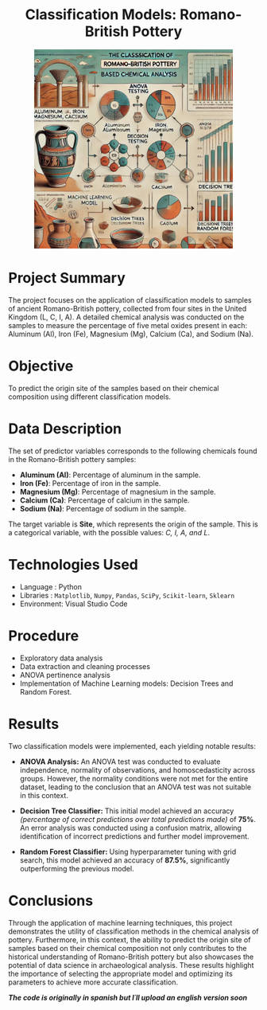 <div align="center">
  
# Classification Models: Romano-British Pottery
<p>
  <img src="imagenes/intro.png" width="400">
</p>

</div>

# Project Summary

The project focuses on the application of classification models to samples of ancient Romano-British pottery, collected from four sites in the United Kingdom (L, C, I, A). A detailed chemical analysis was conducted on the samples to measure the percentage of five metal oxides present in each: Aluminum (Al), Iron (Fe), Magnesium (Mg), Calcium (Ca), and Sodium (Na).

# Objective

To predict the origin site of the samples based on their chemical composition using different classification models.

# Data Description

The set of predictor variables corresponds to the following chemicals found in the Romano-British pottery samples:

- **Aluminum (Al)**: Percentage of aluminum in the sample.
- **Iron (Fe)**: Percentage of iron in the sample.
- **Magnesium (Mg)**: Percentage of magnesium in the sample.
- **Calcium (Ca)**: Percentage of calcium in the sample.
- **Sodium (Na)**: Percentage of sodium in the sample.

The target variable is **Site**, which represents the origin of the sample. This is a categorical variable, with the possible values: *C, I, A, and L*.

# Technologies Used

* Language  : Python
* Libraries : `Matplotlib`, `Numpy`, `Pandas`, `SciPy`, `Scikit-learn`, `Sklearn`
* Environment: Visual Studio Code

# Procedure

* Exploratory data analysis
* Data extraction and cleaning processes
* ANOVA pertinence analysis
* Implementation of Machine Learning models: Decision Trees and Random Forest.

# Results

Two classification models were implemented, each yielding notable results:

* **ANOVA Analysis:** An ANOVA test was conducted to evaluate independence, normality of observations, and homoscedasticity across groups. However, the normality conditions were not met for the entire dataset, leading to the conclusion that an ANOVA test was not suitable in this context.

* **Decision Tree Classifier:** This initial model achieved an accuracy *(percentage of correct predictions over total predictions made)* of **75%**. An error analysis was conducted using a confusion matrix, allowing identification of incorrect predictions and further model improvement.

* **Random Forest Classifier:** Using hyperparameter tuning with grid search, this model achieved an accuracy of **87.5%**, significantly outperforming the previous model.

# Conclusions

Through the application of machine learning techniques, this project demonstrates the utility of classification methods in the chemical analysis of pottery. Furthermore, in this context, the ability to predict the origin site of samples based on their chemical composition not only contributes to the historical understanding of Romano-British pottery but also showcases the potential of data science in archaeological analysis. These results highlight the importance of selecting the appropriate model and optimizing its parameters to achieve more accurate classification.

**_The code is originally in spanish but I´ll upload an english version soon_**
